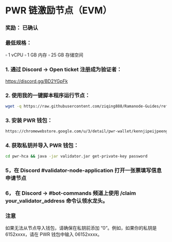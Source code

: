 # PWR 链激励节点（EVM）

### 奖励： 已确认

### 最低规格：
▫️ 1 vCPU
▫️ 1 GB 内存
▫️ 25 GB 存储空间

### 1. 通过 Discord -> Open ticket 注册成为验证者：
https://discord.gg/BD2YGpFk

### 2. 使用我的一键脚本程序运行节点：
 ```bash
wget -q https://raw.githubusercontent.com/ziqing888/Ramanode-Guides/refs/heads/main/PWR.sh -O PWR.sh && chmod +x PWR.sh && ./PWR.sh
   ```

### 3. 安装 PWR 钱包：  
  ```bash
https://chromewebstore.google.com/u/3/detail/pwr-wallet/kennjipeijpeengjlogfdjkiiadhbmjl
   ```
### 4. 获取私钥并导入 PWR 钱包：
 ```bash
cd pwr-hca && java -jar validator.jar get-private-key password
   ```
### 5，在 Discord #validator-node-application 打开一张票填写信息申请节点

### 6， 在 Discord -> #bot-commands 频道上使用 /claim your_validator_address 命令认领水龙头。


### 注意
如果无法从节点导入钱包，请确保在私钥前添加 “0”。例如，如果你的私钥是 6152xxxx，请在 PWR 钱包中输入 06152xxxx。


